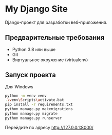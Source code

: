 # My Django Site

Django-проект для разработки веб-приложения.

## Предварительные требования

- Python 3.8 или выше
- Git
- Виртуальное окружение (virtualenv)

## Запуск проекта

Для Windows
```bash
python -m venv venv
.\venv\Scripts\activate.bat
pip install -r requirements.txt
python manage.py makemigrations
python manage.py migrate
python manage.py runserver
```
Перейдите по адресу http://127.0.0.1:8000/